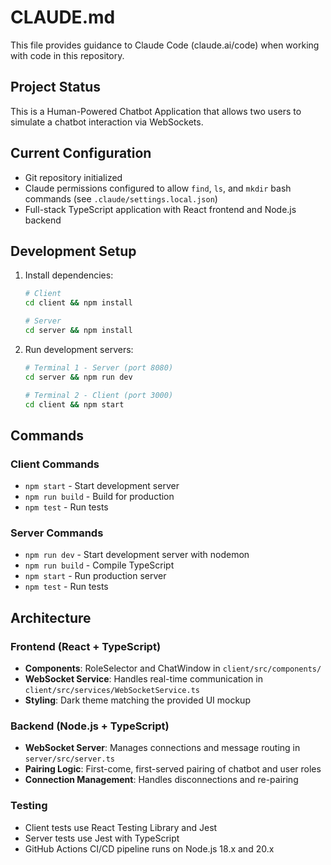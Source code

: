 # CLAUDE.md

This file provides guidance to Claude Code (claude.ai/code) when working with code in this repository.

## Project Status

This is a Human-Powered Chatbot Application that allows two users to simulate a chatbot interaction via WebSockets.

## Current Configuration

- Git repository initialized
- Claude permissions configured to allow `find`, `ls`, and `mkdir` bash commands (see `.claude/settings.local.json`)
- Full-stack TypeScript application with React frontend and Node.js backend

## Development Setup

1. Install dependencies:
   ```bash
   # Client
   cd client && npm install
   
   # Server
   cd server && npm install
   ```

2. Run development servers:
   ```bash
   # Terminal 1 - Server (port 8080)
   cd server && npm run dev
   
   # Terminal 2 - Client (port 3000)
   cd client && npm start
   ```

## Commands

### Client Commands
- `npm start` - Start development server
- `npm run build` - Build for production
- `npm test` - Run tests

### Server Commands
- `npm run dev` - Start development server with nodemon
- `npm run build` - Compile TypeScript
- `npm start` - Run production server
- `npm test` - Run tests

## Architecture

### Frontend (React + TypeScript)
- **Components**: RoleSelector and ChatWindow in `client/src/components/`
- **WebSocket Service**: Handles real-time communication in `client/src/services/WebSocketService.ts`
- **Styling**: Dark theme matching the provided UI mockup

### Backend (Node.js + TypeScript)
- **WebSocket Server**: Manages connections and message routing in `server/src/server.ts`
- **Pairing Logic**: First-come, first-served pairing of chatbot and user roles
- **Connection Management**: Handles disconnections and re-pairing

### Testing
- Client tests use React Testing Library and Jest
- Server tests use Jest with TypeScript
- GitHub Actions CI/CD pipeline runs on Node.js 18.x and 20.x